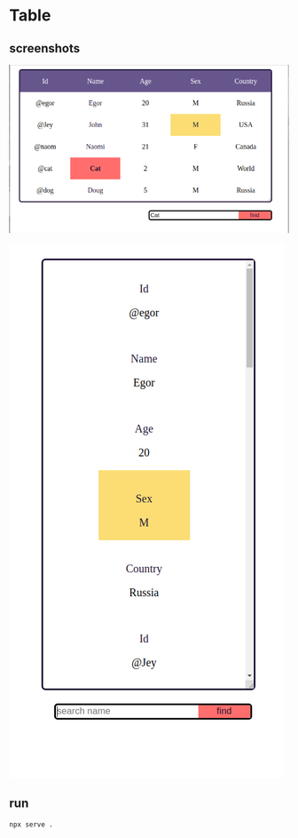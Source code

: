# Table

## screenshots

![horizontal image](/assets/h.png)

![vertical image](/assets/v.png)

## run
```bash
npx serve .
```


